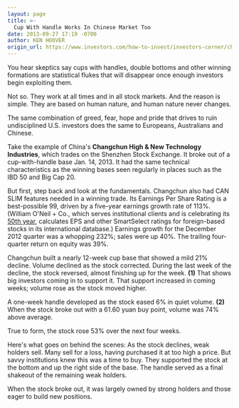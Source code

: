 ```yaml
---
layout: page
title: >-
  Cup With Handle Works In Chinese Market Too
date: 2013-09-27 17:19 -0700
author: KEN HOOVER
origin_url: https://www.investors.com/how-to-invest/investors-corner/changchun-high-and-new-technology-breakout/
---
```


You hear skeptics say cups with handles, double bottoms and other winning formations are statistical flukes that will disappear once enough investors begin exploiting them.

Not so. They work at all times and in all stock markets. And the reason is simple. They are based on human nature, and human nature never changes.

The same combination of greed, fear, hope and pride that drives to ruin undisciplined U.S. investors does the same to Europeans, Australians and Chinese.

Take the example of China's **Changchun High & New Technology Industries**, which trades on the Shenzhen Stock Exchange. It broke out of a cup-with-handle base Jan. 14, 2013. It had the same technical characteristics as the winning bases seen regularly in places such as the IBD 50 and Big Cap 20.

But first, step back and look at the fundamentals. Changchun also had CAN SLIM features needed in a winning trade. Its Earnings Per Share Rating is a best-possible 99, driven by a five-year earnings growth rate of 113%. (William O'Neil + Co., which serves institutional clients and is celebrating its [50th year](http://williamoneil.com/), calculates EPS and other SmartSelect ratings for foreign-based stocks in its international database.) Earnings growth for the December 2012 quarter was a whopping 232%; sales were up 40%. The trailing four-quarter return on equity was 39%.

Changchun built a nearly 12-week cup base that showed a mild 21% decline. Volume declined as the stock corrected. During the last week of the decline, the stock reversed, almost finishing up for the week. **(1)** That shows big investors coming in to support it. That support increased in coming weeks; volume rose as the stock moved higher.

A one-week handle developed as the stock eased 6% in quiet volume. **(2)** When the stock broke out with a 61.60 yuan buy point, volume was 74% above average.

True to form, the stock rose 53% over the next four weeks.

Here's what goes on behind the scenes: As the stock declines, weak holders sell. Many sell for a loss, having purchased it at too high a price. But savvy institutions knew this was a time to buy. They supported the stock at the bottom and up the right side of the base. The handle served as a final shakeout of the remaining weak holders.

When the stock broke out, it was largely owned by strong holders and those eager to build new positions.

